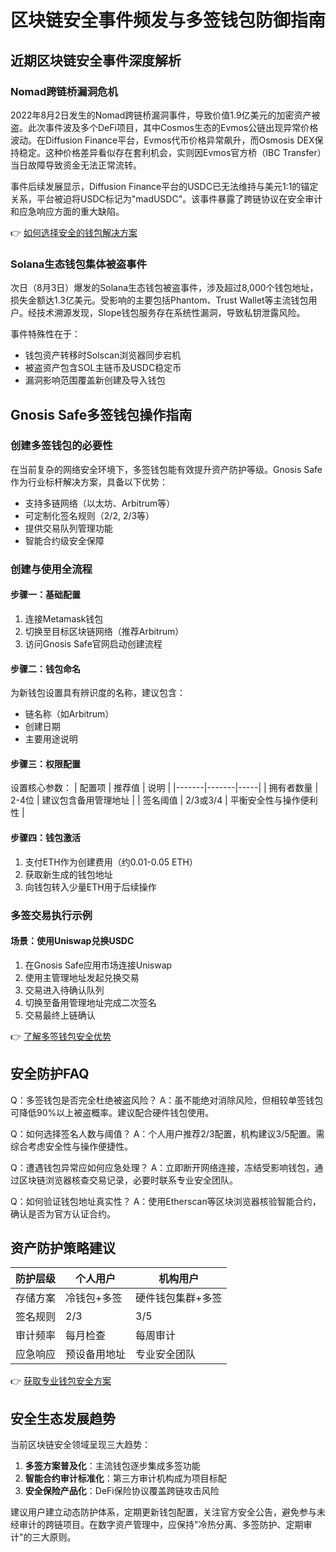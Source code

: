 # 区块链安全事件频发与多签钱包防御指南

## 近期区块链安全事件深度解析

### Nomad跨链桥漏洞危机
2022年8月2日发生的Nomad跨链桥漏洞事件，导致价值1.9亿美元的加密资产被盗。此次事件波及多个DeFi项目，其中Cosmos生态的Evmos公链出现异常价格波动。在Diffusion Finance平台，Evmos代币价格异常飙升，而Osmosis DEX保持稳定。这种价格差异看似存在套利机会，实则因Evmos官方桥（IBC Transfer）当日故障导致资金无法正常流转。

事件后续发展显示，Diffusion Finance平台的USDC已无法维持与美元1:1的锚定关系，平台被迫将USDC标记为"madUSDC"。该事件暴露了跨链协议在安全审计和应急响应方面的重大缺陷。

👉 [如何选择安全的钱包解决方案](https://bit.ly/okx_welcome)

### Solana生态钱包集体被盗事件
次日（8月3日）爆发的Solana生态钱包被盗事件，涉及超过8,000个钱包地址，损失金额达1.3亿美元。受影响的主要包括Phantom、Trust Wallet等主流钱包用户。经技术溯源发现，Slope钱包服务存在系统性漏洞，导致私钥泄露风险。

事件特殊性在于：
- 钱包资产转移时Solscan浏览器同步宕机
- 被盗资产包含SOL主链币及USDC稳定币
- 漏洞影响范围覆盖新创建及导入钱包

## Gnosis Safe多签钱包操作指南

### 创建多签钱包的必要性
在当前复杂的网络安全环境下，多签钱包能有效提升资产防护等级。Gnosis Safe作为行业标杆解决方案，具备以下优势：
- 支持多链网络（以太坊、Arbitrum等）
- 可定制化签名规则（2/2, 2/3等）
- 提供交易队列管理功能
- 智能合约级安全保障

### 创建与使用全流程

#### 步骤一：基础配置
1. 连接Metamask钱包
2. 切换至目标区块链网络（推荐Arbitrum）
3. 访问Gnosis Safe官网启动创建流程

#### 步骤二：钱包命名
为新钱包设置具有辨识度的名称，建议包含：
- 链名称（如Arbitrum）
- 创建日期
- 主要用途说明

#### 步骤三：权限配置
设置核心参数：
| 配置项 | 推荐值 | 说明 |
|-------|-------|-----|
| 拥有者数量 | 2-4位 | 建议包含备用管理地址 |
| 签名阈值 | 2/3或3/4 | 平衡安全性与操作便利性 |

#### 步骤四：钱包激活
1. 支付ETH作为创建费用（约0.01-0.05 ETH）
2. 获取新生成的钱包地址
3. 向钱包转入少量ETH用于后续操作

### 多签交易执行示例

#### 场景：使用Uniswap兑换USDC
1. 在Gnosis Safe应用市场连接Uniswap
2. 使用主管理地址发起兑换交易
3. 交易进入待确认队列
4. 切换至备用管理地址完成二次签名
5. 交易最终上链确认

👉 [了解多签钱包安全优势](https://bit.ly/okx_welcome)

## 安全防护FAQ

Q：多签钱包是否完全杜绝被盗风险？
A：虽不能绝对消除风险，但相较单签钱包可降低90%以上被盗概率。建议配合硬件钱包使用。

Q：如何选择签名人数与阈值？
A：个人用户推荐2/3配置，机构建议3/5配置。需综合考虑安全性与操作便捷性。

Q：遭遇钱包异常应如何应急处理？
A：立即断开网络连接，冻结受影响钱包，通过区块链浏览器核查交易记录，必要时联系专业安全团队。

Q：如何验证钱包地址真实性？
A：使用Etherscan等区块浏览器核验智能合约，确认是否为官方认证合约。

## 资产防护策略建议

| 防护层级 | 个人用户 | 机构用户 |
|---------|----------|----------|
| 存储方案 | 冷钱包+多签 | 硬件钱包集群+多签 |
| 签名规则 | 2/3        | 3/5        |
| 审计频率 | 每月检查   | 每周审计   |
| 应急响应 | 预设备用地址 | 专业安全团队 |

👉 [获取专业钱包安全方案](https://bit.ly/okx_welcome)

## 安全生态发展趋势
当前区块链安全领域呈现三大趋势：
1. **多签方案普及化**：主流钱包逐步集成多签功能
2. **智能合约审计标准化**：第三方审计机构成为项目标配
3. **安全保险产品化**：DeFi保险协议覆盖跨链攻击风险

建议用户建立动态防护体系，定期更新钱包配置，关注官方安全公告，避免参与未经审计的跨链项目。在数字资产管理中，应保持"冷热分离、多签防护、定期审计"的三大原则。